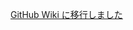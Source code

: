 [GitHub Wiki に移行しました](https://github.com/yoshikouki/yoshikouki/wiki/Personality-%E4%BA%BA%E3%81%A8%E3%81%AA%E3%82%8A)
